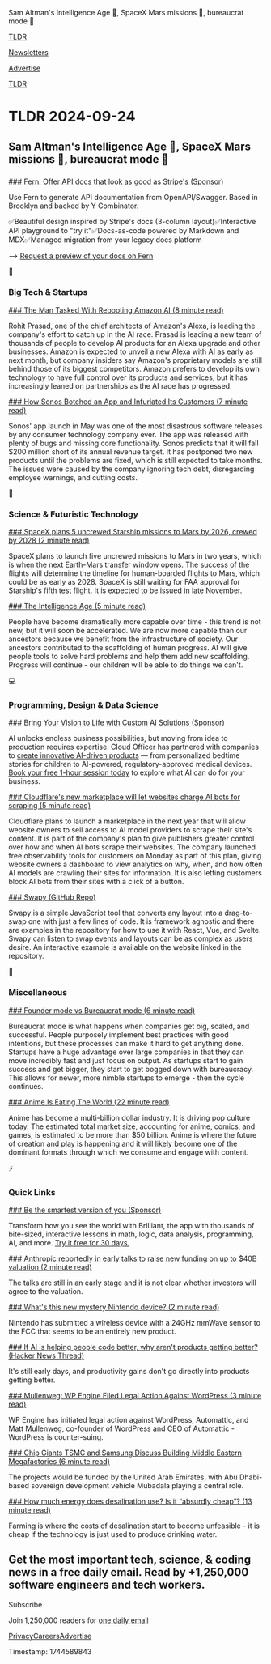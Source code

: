 Sam Altman's Intelligence Age 🧠, SpaceX Mars missions 🚀, bureaucrat mode 💼

[TLDR](/)

[Newsletters](/newsletters)

[Advertise](https://advertise.tldr.tech/)

[TLDR](/)

# TLDR 2024-09-24

## Sam Altman's Intelligence Age 🧠, SpaceX Mars missions 🚀, bureaucrat mode 💼

### 

[### Fern: Offer API docs that look as good as Stripe's (Sponsor)](https://form.typeform.com/to/KF6iQbeC)

Use Fern to generate API documentation from OpenAPI/Swagger. Based in Brooklyn and backed by Y Combinator.

✅Beautiful design inspired by Stripe's docs (3-column layout)✅Interactive API playground to "try it"✅Docs-as-code powered by Markdown and MDX✅Managed migration from your legacy docs platform

--> [Request a preview of your docs on Fern](https://form.typeform.com/to/KF6iQbeC)

📱

### Big Tech & Startups

[### The Man Tasked With Rebooting Amazon AI (8 minute read)](https://www.wsj.com/tech/ai/rohit-prasad-amazon-alexa-ai-85e3ed71?st=eoqupa&reflink=desktopwebshare_permalink&utm_source=tldrnewsletter)

Rohit Prasad, one of the chief architects of Amazon's Alexa, is leading the company's effort to catch up in the AI race. Prasad is leading a new team of thousands of people to develop AI products for an Alexa upgrade and other businesses. Amazon is expected to unveil a new Alexa with AI as early as next month, but company insiders say Amazon's proprietary models are still behind those of its biggest competitors. Amazon prefers to develop its own technology to have full control over its products and services, but it has increasingly leaned on partnerships as the AI race has progressed.

[### How Sonos Botched an App and Infuriated Its Customers (7 minute read)](https://www.bloomberg.com/opinion/articles/2024-09-23/how-sonos-botched-an-app-and-infuriated-its-customers?accessToken=eyJhbGciOiJIUzI1NiIsInR5cCI6IkpXVCJ9.eyJzb3VyY2UiOiJTdWJzY3JpYmVyR2lmdGVkQXJ0aWNsZSIsImlhdCI6MTcyNzEzNzgzMiwiZXhwIjoxNzI3NzQyNjMyLCJhcnRpY2xlSWQiOiJTSzlKWVJEV1gyUFMwMCIsImJjb25uZWN0SWQiOiJFQTExNDNDNTM4NEE0RUY5QTg5RjJEN0IxMTg2MzcwOSJ9.iR-CysWIxrmUB5-l_3ynsh2KIFsMyqWumT9zF5uyb6A&amp;utm_source=tldrnewsletter)

Sonos' app launch in May was one of the most disastrous software releases by any consumer technology company ever. The app was released with plenty of bugs and missing core functionality. Sonos predicts that it will fall $200 million short of its annual revenue target. It has postponed two new products until the problems are fixed, which is still expected to take months. The issues were caused by the company ignoring tech debt, disregarding employee warnings, and cutting costs.

🚀

### Science & Futuristic Technology

[### SpaceX plans 5 uncrewed Starship missions to Mars by 2026, crewed by 2028 (2 minute read)](https://www.mysanantonio.com/business/article/spacex-starship-mars-2026-19786140.php?utm_source=tldrnewsletter)

SpaceX plans to launch five uncrewed missions to Mars in two years, which is when the next Earth-Mars transfer window opens. The success of the flights will determine the timeline for human-boarded flights to Mars, which could be as early as 2028. SpaceX is still waiting for FAA approval for Starship's fifth test flight. It is expected to be issued in late November.

[### The Intelligence Age (5 minute read)](https://ia.samaltman.com/?utm_source=tldrnewsletter)

People have become dramatically more capable over time - this trend is not new, but it will soon be accelerated. We are now more capable than our ancestors because we benefit from the infrastructure of society. Our ancestors contributed to the scaffolding of human progress. AI will give people tools to solve hard problems and help them add new scaffolding. Progress will continue - our children will be able to do things we can't.

💻

### Programming, Design & Data Science

[### Bring Your Vision to Life with Custom AI Solutions (Sponsor)](https://www.cloudofficer.ca/unlock-ai?utm_medium=newsletter&amp;utm_source=tldr-tech&amp;utm_campaign=20240924)

AI unlocks endless business possibilities, but moving from idea to production requires expertise. Cloud Officer has partnered with companies to [create innovative AI-driven products](https://www.cloudofficer.ca/unlock-ai) — from personalized bedtime stories for children to AI-powered, regulatory-approved medical devices. [Book your free 1-hour session today](https://www.cloudofficer.ca/unlock-ai) to explore what AI can do for your business.

[### Cloudflare's new marketplace will let websites charge AI bots for scraping (5 minute read)](https://techcrunch.com/2024/09/23/cloudflares-new-marketplace-will-let-websites-charge-ai-bots-for-scraping/?utm_source=tldrnewsletter)

Cloudflare plans to launch a marketplace in the next year that will allow website owners to sell access to AI model providers to scrape their site's content. It is part of the company's plan to give publishers greater control over how and when AI bots scrape their websites. The company launched free observability tools for customers on Monday as part of this plan, giving website owners a dashboard to view analytics on why, when, and how often AI models are crawling their sites for information. It is also letting customers block AI bots from their sites with a click of a button.

[### Swapy (GitHub Repo)](https://github.com/TahaSh/swapy?tab=readme-ov-file&amp;utm_source=tldrnewsletter)

Swapy is a simple JavaScript tool that converts any layout into a drag-to-swap one with just a few lines of code. It is framework agnostic and there are examples in the repository for how to use it with React, Vue, and Svelte. Swapy can listen to swap events and layouts can be as complex as users desire. An interactive example is available on the website linked in the repository.

🎁

### Miscellaneous

[### Founder mode vs Bureaucrat mode (6 minute read)](https://x.com/andrewchen/status/1838329107631018004?utm_source=tldrnewsletter)

Bureaucrat mode is what happens when companies get big, scaled, and successful. People purposely implement best practices with good intentions, but these processes can make it hard to get anything done. Startups have a huge advantage over large companies in that they can move incredibly fast and just focus on output. As startups start to gain success and get bigger, they start to get bogged down with bureaucracy. This allows for newer, more nimble startups to emerge - then the cycle continues.

[### Anime Is Eating The World (22 minute read)](https://a16z.com/anime-is-eating-the-world/?utm_source=tldrnewsletter)

Anime has become a multi-billion dollar industry. It is driving pop culture today. The estimated total market size, accounting for anime, comics, and games, is estimated to be more than $50 billion. Anime is where the future of creation and play is happening and it will likely become one of the dominant formats through which we consume and engage with content.

⚡

### Quick Links

[### Be the smartest version of you (Sponsor)](https://brilliant.org/tldrtech/?utm_source=tldrnewsletter)

Transform how you see the world with Brilliant, the app with thousands of bite-sized, interactive lessons in math, logic, data analysis, programming, AI, and more. [Try it free for 30 days.](https://brilliant.org/tldrtech/)

[### Anthropic reportedly in early talks to raise new funding on up to $40B valuation (2 minute read)](https://siliconangle.com/2024/09/23/anthropic-reportedly-early-talks-raise-new-funding-40b-valuation/?utm_source=tldrnewsletter)

The talks are still in an early stage and it is not clear whether investors will agree to the valuation.

[### What's this new mystery Nintendo device? (2 minute read)](https://www.theverge.com/2024/9/23/24251736/nintendo-mmwave-device-24ghz-fcc-filing?utm_source=tldrnewsletter)

Nintendo has submitted a wireless device with a 24GHz mmWave sensor to the FCC that seems to be an entirely new product.

[### If AI is helping people code better, why aren't products getting better? (Hacker News Thread)](https://news.ycombinator.com/item?id=41621191&amp;utm_source=tldrnewsletter)

It's still early days, and productivity gains don't go directly into products getting better.

[### Mullenweg: WP Engine Filed Legal Action Against WordPress (3 minute read)](https://www.searchenginejournal.com/mullenweg-wp-engine-filed-legal-action-against-wordpress/527905/?utm_source=tldrnewsletter)

WP Engine has initiated legal action against WordPress, Automattic, and Matt Mullenweg, co-founder of WordPress and CEO of Automattic - WordPress is counter-suing.

[### Chip Giants TSMC and Samsung Discuss Building Middle Eastern Megafactories (6 minute read)](https://www.wsj.com/tech/ai/chip-giants-tsmc-and-samsung-discuss-building-middle-eastern-megafactories-65adc854?st=2v2jo8&reflink=desktopwebshare_permalink&utm_source=tldrnewsletter)

The projects would be funded by the United Arab Emirates, with Abu Dhabi-based sovereign development vehicle Mubadala playing a central role.

[### How much energy does desalination use? Is it “absurdly cheap”? (13 minute read)](https://www.sustainabilitybynumbers.com/p/how-much-energy-does-desalinisation?utm_source=tldrnewsletter)

Farming is where the costs of desalination start to become unfeasible - it is cheap if the technology is just used to produce drinking water.

## Get the most important tech, science, & coding news in a free daily email. Read by +1,250,000 software engineers and tech workers.

Subscribe

Join 1,250,000 readers for [one daily email](/api/latest/tech)

[Privacy](/privacy)[Careers](https://jobs.ashbyhq.com/tldr.tech)[Advertise](/tech/advertise)

Timestamp: 1744589843